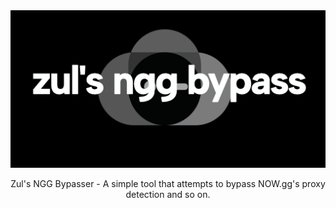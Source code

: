 <img src="imgs/banner.png">
  <p align="center">
    Zul's NGG Bypasser - A simple tool that attempts to bypass NOW.gg's proxy detection and so on.
    <br/>
